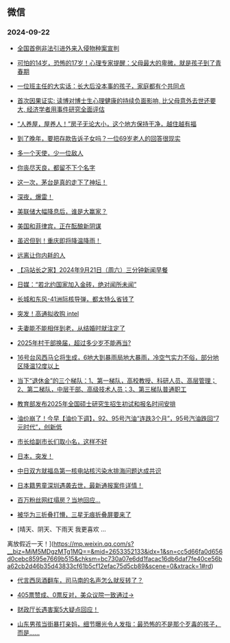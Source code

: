## 微信 
### 2024-09-22

+ [全国首例非法引进外来入侵物种案宣判](https://mp.weixin.qq.com/s?__biz=MzAwNTMwNzA0OA==&mid=2652518026&idx=1&sn=a4dbbd5293a2449b23e114851ef55e5c&chksm=81d83533980ce5db09a359843c07c67b2efaf71d23014a2222456cfcfc8cc2f3668bb3048a75&scene=0&xtrack=1#rd)

+ [可怕的14岁，恐怖的17岁！心理专家提醒：父母最大的卑微，就是孩子到了青春期](https://mp.weixin.qq.com/s?__biz=MzI3MjY3MTcyNA==&mid=2247740588&idx=1&sn=2dee98c742e3f5ec1f87c9b93aed4588&chksm=ea300c44bc80f0c21a6ff45c07dfb45551a8884ede0cf6574ac7f11984c0a903746a204aeeeb&scene=0&xtrack=1#rd)

+ [一位班主任的大实话：长大后没本事的孩子，家庭都有个共同点](https://mp.weixin.qq.com/s?__biz=MzI3MjY3MTcyNA==&mid=2247740702&idx=1&sn=b447264cb40e21105d46da92c6b67636&chksm=ea37770089aaf06acf2ea623b8f9ed029cd04e86618e6407b9499241a85542dbd5f2138836fb&scene=0&xtrack=1#rd)

+ [首次因果证实: 读博对博士生心理健康的持续负面影响, 比父母意外去世还要大, 经济学者用事件研究全面评估](https://mp.weixin.qq.com/s?__biz=MjM5OTMwODM1Mw==&mid=2448121656&idx=1&sn=b550c428504ab04d0314ecfd9e7b4b95&chksm=b2e6ccdf9bf40b9fb47ae73877479c792af89d5965dc8946dd8d7a36c0d1549cb4afc53187d8&scene=0&xtrack=1#rd)

+ [“人养屋，屋养人！”房子无论大小，这个地方保持干净，越住越有福](https://mp.weixin.qq.com/s?__biz=MjM5Nzg0MTQ3OQ==&mid=2661593132&idx=1&sn=807ed83c89023611a34051f3372852df&chksm=bc66e7ef746713fbbfa3a72fbd9895b8f5117dc397a322e3288cb855def56e9d6cb368ad39ef&scene=0&xtrack=1#rd)

+ [到了晚年，要把存款告诉子女吗？一位69岁老人的回答很现实](https://mp.weixin.qq.com/s?__biz=MjM5MDMyMzg2MA==&mid=2656139846&idx=1&sn=04fff5acbe43ed5d22e5f0069500c9a3&chksm=bc984d830e8c828978cf344f855aeaa148e4a356dd07f60968370870a6ded62462a02cd23760&scene=0&xtrack=1#rd)

+ [多一个天使，少一位敌人](https://mp.weixin.qq.com/s?__biz=MzIyNTgxMjczOA==&mid=2247647500&idx=1&sn=db138671f72ae8160a05d8716fd5ab0a&chksm=e9bbbc0f4b4c3ddc6960cb5dc9ae12fea76d17ce22034a965c43ec6203b260afa0f8893cb293&scene=0&xtrack=1#rd)

+ [你丧尽天良，都留不下个名字](https://mp.weixin.qq.com/s?__biz=MzA4NDEzNTMyMA==&mid=2650329789&idx=1&sn=6c7f5573184b90f8da1c853d1f4ed075&chksm=868c346896dab67de81deab9526f58f273be0b648170c9672c5d67da62ee680d833cf0ac60f5&scene=0&xtrack=1#rd)

+ [这一次，茅台是真的走下了神坛！](https://mp.weixin.qq.com/s?__biz=MzIzOTA3NTA5Mg==&mid=2652607972&idx=1&sn=b8eff18c5d8e9c0450954f928364a308&chksm=f3d3930d63511c0bb2139ba787db6e35df6dff51c59de972df187a7bec35ddc8de417c12aa56&scene=0&xtrack=1#rd)

+ [深夜，爆雷！](https://mp.weixin.qq.com/s?__biz=MzA5MDEzNjQwMA==&mid=2656143851&idx=1&sn=cbfd0c9e5192986a02beb99263df40ab&chksm=8a5b3558786e9733920fd2d69b09d8f6253dedd556efcec7d0bb9317253a1d8e60203eb96e4a&scene=0&xtrack=1#rd)

+ [美联储大幅降息后，谁是大赢家？](https://mp.weixin.qq.com/s?__biz=MzA3OTM5NTkxNA==&mid=2653091450&idx=1&sn=4a4c326121297cc427783dd0fe7ed878&chksm=85f9a24e03539c4a8dfc57b24f020b77b8190e7d828199d5b88c192b8e41358fff60411da6cb&scene=0&xtrack=1#rd)

+ [美国和菲律宾，正在酝酿新阴谋](https://mp.weixin.qq.com/s?__biz=MzA5OTk4NDYwMw==&mid=2651560502&idx=1&sn=843e4d70a6d3ab193e201d11399874d5&chksm=8a97ce864560c022dc19cd2b64974f63a92139ee983818d967c030d5748a4b95a0d2b1bb3327&scene=0&xtrack=1#rd)

+ [虽迟但到！重庆即将降温降雨！](https://mp.weixin.qq.com/s?__biz=MzAwNTkyMDUzOQ==&mid=2247842467&idx=1&sn=96049c363746746705b735166aa8f0a1&chksm=9a195d7ac090e8c822e27ea7953437238287ae3f511e12798835e31c81a820eba9f0aaa574c3&scene=0&xtrack=1#rd)

+ [远离让你内耗的人](https://mp.weixin.qq.com/s?__biz=MjM5MDc0NTY2OA==&mid=2651826572&idx=1&sn=4f28bc4b8c50f89e755c6db30c592ba9&chksm=bca9a3ae5bec8fa533806dc904e7c18262a98511b2c745cde428c78963538e73444ca9fa2ef6&scene=0&xtrack=1#rd)

+ [【冯站长之家】2024年9月21日（周六）三分钟新闻早餐](https://mp.weixin.qq.com/s?__biz=MzA5OTQyMDgyOQ==&mid=2652722180&idx=1&sn=acd350a9f2e1b33aa7badcdb0a19ca65&chksm=8a575dc82056ac66ca9c325dd013555b4ad4dddc145fbbb1e27cbf5d2a196eeb793aecc7e45a&scene=0&xtrack=1#rd)

+ [日媒：“若北约国家加入金砖，绝对闻所未闻”](https://mp.weixin.qq.com/s?__biz=MjM5MzA0MTg2MA==&mid=2654502395&idx=2&sn=ddac421a1c982c14874541f35fd9946a&chksm=bc415bddc8dad59cc03af0badc42d1eb743a9143aac205d9b7d12396063d6717672b6bb2d152&scene=0&xtrack=1#rd)

+ [长城和东风-41洲际核导弹，都太特么省钱了](https://mp.weixin.qq.com/s?__biz=MzU5MzcyMzc2OQ==&mid=2247789504&idx=1&sn=2ab81dedf12c9fe261f3c884877b7715&chksm=ff2b251c33316ca72a277b69caa0f0d918a6457a5104b75e10b363860740335833dea0eb4970&scene=0&xtrack=1#rd)

+ [突发！高通拟收购 intel](https://mp.weixin.qq.com/s?__biz=MzI4OTc4MzI5OA==&mid=2247659759&idx=1&sn=1ddada850f1c0d7cb5da3fb856ad3aee&chksm=ed478670288f28fcbbcd2961364352c5028118f2ed9bd0f389b8c0c29640132db1bafc11f01e&scene=0&xtrack=1#rd)

+ [夫妻能不能相伴到老，从结婚时就注定了](https://mp.weixin.qq.com/s?__biz=MzI2MzU2ODM5OA==&mid=2247544916&idx=1&sn=80099f95c8da0321e2d82b786bdae2ca&chksm=eb14433e4a2df27a841ebeeee2bbdb59953ad4b59c02350473fb831fe09e19ca6b781fd335cf&scene=0&xtrack=1#rd)

+ [2025年村干部换届，超过多少岁不能再当?](https://mp.weixin.qq.com/s?__biz=MzkyODI5NDg1Ng==&mid=2247490105&idx=2&sn=7a6e2f9def8b1b22c20fa88b483388fa&chksm=c3e6cad4ca6341fd56a9e315b3659d53d3be30fdb5ecfc3132ad7a71bed0bbe9970f0b34216b&scene=0&xtrack=1#rd)

+ [16号台风西马仑将生成，6地大到暴雨局地大暴雨，冷空气实力不俗，部分地区降温12度以上](https://mp.weixin.qq.com/s?__biz=Mzg5NDU5MDc2MQ==&mid=2247487962&idx=1&sn=312fca85c24270ffbd89cff7cc6011e6&chksm=c1b945c5634b6813b5a6de03a492d8d74309027f15b69b3afe47918a940cc60bef564f4f32b6&scene=0&xtrack=1#rd)

+ [当下“退休金”的三个梯队：1、第一梯队，高校教授、科研人员、高层管理；2、第二梯队，中层干部、高级技术人员；3、第三梯队普通职工](https://mp.weixin.qq.com/s?__biz=MzkyMzUzNDcyOA==&mid=2247486998&idx=1&sn=f68dc8076fce5d658d849b31ce88e495&chksm=c0adea9b809d54406b12ace3a7f0ded4869b7025218cf138297c18f73d8bcc827327bb6f5fbe&scene=0&xtrack=1#rd)

+ [教育部发布2025年全国硕士研究生招生初试和报名时间安排](https://mp.weixin.qq.com/s?__biz=MjM5NTA1NjE3NQ==&mid=2650146597&idx=1&sn=34b69b1169c5f5f8e9769147741b7262&chksm=bf566d2cecd4289229550f97478aed5eb9b852af76798192219cf4999b0bd4a5ace9aad81205&scene=0&xtrack=1#rd)

+ [油价崩了！今早【油价下调】，92、95号汽油“连跌3个月”，95号汽油跌回“7元时代”，创新低](https://mp.weixin.qq.com/s?__biz=MzI0NTU2MjA4NQ==&mid=2247548713&idx=1&sn=f70776bb3734e618c126547e81587225&chksm=e85a74ae12935d85c191aa072ab555dbe977406717c34be8e690cb1876f6e64535d1b3674d4f&scene=0&xtrack=1#rd)

+ [市长给副市长们取小名，这样不好](https://mp.weixin.qq.com/s?__biz=MzkwNTU3NDAyNA==&mid=2247497373&idx=1&sn=b3a9391ac920f661c9334f4e292eec6f&chksm=c10c029baeee6a7f901d43ff94ffa31e421ad12242ad3bd87ddee184cd08ea4a9664e77f12ca&scene=0&xtrack=1#rd)

+ [日本，突发！](https://mp.weixin.qq.com/s?__biz=MzA5MDEzNjQwMA==&mid=2656143596&idx=1&sn=7b72a7bb113fc49b72e3ff3df5fb2fe4&chksm=8ac786ce2d8f84a623fad23b603d023bb71e40d942fdc93c76f02d77a74093446ab51fbf3c13&scene=0&xtrack=1#rd)

+ [中日双方就福岛第一核电站核污染水排海问题达成共识](https://mp.weixin.qq.com/s?__biz=MjM5MTM3NTMwNA==&mid=2661505211&idx=1&sn=628e5a9ae3ebb09faf8a49c84204dcee&chksm=bcdc365861c28e7e0c82d619fc6eb779a29f1e952a1ef92ff576dab0647dd54d1775a7aa2f80&scene=0&xtrack=1#rd)

+ [日本籍男童深圳遇袭去世，最新通报案件详情！](https://mp.weixin.qq.com/s?__biz=MjM5MTM3NTMwNA==&mid=2661505130&idx=1&sn=43c1dbe04d200bbbbd4ce0b93394deda&chksm=bca3ffef3d1c20e7733dbbb0769fe242e40f047eab3843d764d13506b52059abc52bb8b3de8a&scene=0&xtrack=1#rd)

+ [百万粉丝网红塌房？当地回应…](https://mp.weixin.qq.com/s?__biz=MzAxMDY0ODUxMw==&mid=2736532439&idx=1&sn=228df24d29076e3d54ad3ba745dba67c&chksm=bc1612ceac59ac3d94af95b26e29c285389afb3ed44672e925fad7ea5d30794f20a989a86299&scene=0&xtrack=1#rd)

+ [被华为三折叠打懵，三星无痕折叠屏要来了](https://mp.weixin.qq.com/s?__biz=Mzg3MzY2MjgxMg==&mid=2247785520&idx=1&sn=761f1b3b61f6aa167fb7166b5a498628&chksm=cf8e3f011f92f3b2a4569679f3fda5bd419d7347eca8352592e6da20b5bf6dfbf5ae4f0ab8fe&scene=0&xtrack=1#rd)

+ [晴天、阴天、下雨天
我更喜欢
…


离放假近一天！](https://mp.weixin.qq.com/s?__biz=MjM5MDgzMTg1MQ==&mid=2653352133&idx=1&sn=cc5d66fa0d656d0cebc8595e7669b515&chksm=bc730a07e6dd1facac16db6daf7fe40ce56ba62cb2d46b35d43833cf61b5cf12efac75d5cb89&scene=0&xtrack=1#rd)

+ [代言西凤酒翻车，司马南的名声怎么就反转了？](https://mp.weixin.qq.com/s?__biz=MzkzODU2OTk1Mg==&mid=2247524832&idx=1&sn=8a2a1af1bbc3f585b0bdbb0693d4e908&chksm=c307b211b3318c045403f0bc70ed2eed464edb528e7c9cf797be1f8e149956a231edac117a18&scene=0&xtrack=1#rd)

+ [405票赞成、0票反对，美众议院一致通过→](https://mp.weixin.qq.com/s?__biz=MjM5MzA0MTg2MA==&mid=2654502487&idx=2&sn=a041673976670c74f9372ad674062f22&chksm=bce95975c00a6c75b5b0739aa0685fa447de7b624f59b4ab57725ec7849065cbc51572d8d5f2&scene=0&xtrack=1#rd)

+ [财政厅长遇害案5大疑点回应！](https://mp.weixin.qq.com/s?__biz=MzA4OTE0MTc4Mg==&mid=2655669365&idx=1&sn=4dfb19b5eba8c281cf469b77a5df09e4&chksm=8adf8d4dbeec8063f461ab0b37cdbc36afd3a4c891a0235bd6d92e891fae1c89e7c44a271c37&scene=0&xtrack=1#rd)

+ [山东男孩当街暴打亲妈，细节曝光令人发指：最恐怖的不是那个歹毒的孩子，而是......](https://mp.weixin.qq.com/s?__biz=MzA3NzcyNjIyNg==&mid=2651234518&idx=1&sn=6e39865220d7d5e6c34f5206b0390179&chksm=8579ece6c1ba038cb7d004aa516e84d1dc1fae6d3e9410cdd568ab34a129112480864f6ea027&scene=0&xtrack=1#rd)

